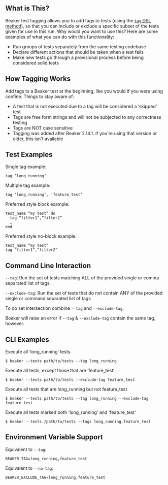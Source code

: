 ## What is This?

Beaker test tagging allows you to add tags to tests (using the [`tag` DSL method](http://www.rubydoc.info/github/puppetlabs/beaker/master/Beaker/DSL/Structure#tag-instance_method)), so that you can include or exclude a specific subset of the tests given for use in this run.  Why would you want to use this?  Here are some examples of what you can do with this functionality:

- Run groups of tests separately from the same testing codebase
- Declare different actions that should be taken when a test fails
- Make new tests go through a provisional process before being considered solid tests

## How Tagging Works

Add tags to a Beaker test at the beginning, like you would if you were using confine.  Things to stay aware of:

- A test that is not executed due to a tag will be considered a ‘skipped’ test
- Tags are free form strings and will not be subjected to any correctness testing
- Tags are NOT case sensitive
- Tagging was added after Beaker 2.14.1.  If you're using that version or older, this isn't available

## Test Examples

Single tag example:

    tag ‘long_running’

Multiple tag example:

    tag ‘long_running’, 'feature_test’

Preferred style block example:

    test_name “my test” do
      tag “filter1”,”filter2”
      …
    end

Preferred style no-block example:

    test_name “my test”
    tag “filter1”,”filter2”

## Command Line Interaction

`--tag`: Run the set of tests matching ALL of the provided single or comma separated list of tags.

`--exclude-tag`: Run the set of tests that do not contain ANY of the provided single or command separated list of tags
 
To do set intersection combine `--tag` and `--exclude-tag`.

Beaker will raise an error if `--tag` & `--exclude-tag` contain the same tag, however.

## CLI Examples

Execute all ‘long_running’ tests.

    $ beaker --tests path/to/tests --tag long_running
 
Execute all tests, except those that are ‘feature_test’

    $ beaker --tests path/to/tests --exclude-tag feature_test
 
Execute all tests that are long_running but not feature_test

    $ beaker --tests path/to/tests --tag long_running --exclude-tag feature_test
 
Execute all tests marked both 'long_running' and 'feature_test'

    $ beaker --tests /path/to/tests --tags long_running,feature_test

## Environment Variable Support

Equivalent to `--tag`:

    BEAKER_TAG=long_running,feature_test
 
Equivalent to `--no-tag`:

    BEAKER_EXCLUDE_TAG=long_running,feature_test